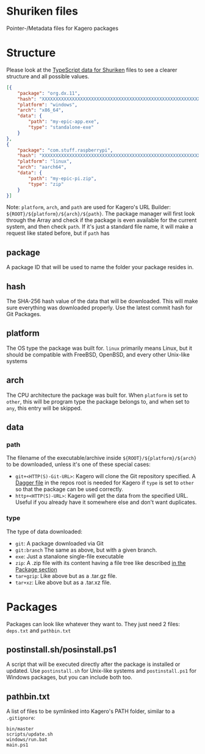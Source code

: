 # Shuriken files
Pointer-/Metadata files for Kagero packages

# Structure
Please look at the [TypeScript data for Shuriken](Shuriken.d.ts) files to see a clearer structure and all possible values.
```json
[{
    "package": "org.dx.11",
    "hash": "XXXXXXXXXXXXXXXXXXXXXXXXXXXXXXXXXXXXXXXXXXXXXXXXXXXXXXXXXXXXXXXX",
    "platform": "windows",
    "arch": "x86_64",
    "data": {
        "path": "my-epic-app.exe",
        "type": "standalone-exe"
    }
},
{
    "package": "com.stuff.raspberrypi",
    "hash": "XXXXXXXXXXXXXXXXXXXXXXXXXXXXXXXXXXXXXXXXXXXXXXXXXXXXXXXXXXXXXXXX",
    "platform": "linux",
    "arch": "aarch64",
    "data": {
        "path": "my-epic-pi.zip",
        "type": "zip"
    }
}]
```
Note: `platform`, `arch`, and `path` are used for Kagero's URL Builder: `${ROOT}/${platform}/${arch}/${path}`. The package manager will first look through the Array and check if the package is even available for the current system, and then check `path`. If it's just a standard file name, it will make a request like stated before, but if `path` has

## package
A package ID that will be used to name the folder your package resides in.

## hash
The SHA-256 hash value of the data that will be downloaded. This will make sure everything was downloaded properly. Use the latest commit hash for Git Packages.

## platform
The OS type the package was built for. `linux` primarily means Linux, but it should be compatible with FreeBSD, OpenBSD, and every other Unix-like systems

## arch
The CPU architecture the package was built for. When `platform` is set to `other`, this will be program type the package belongs to, and when set to `any`, this entry will be skipped.

## data
### path
The filename of the executable/archive inside `${ROOT}/${platform}/${arch}` to be downloaded, unless it's one of these special cases:
* `git+<HTTP(S)-Git-URL>`: Kagero will clone the Git repository specified. A [Dagger file](Dagger.md) in the repos root is needed for Kagero if `type` is set to `other` so that the package can be used correctly.
* `http+<HTTP(S)-URL>`: Kagero will get the data from the specified URL. Useful if you already have it somewhere else and don't want duplicates.

### type
The type of data downloaded:
* `git`: A package downloaded via Git
* `git:branch` The same as above, but with a given branch.
* `exe`: Just a stanalone single-file executable
* `zip`: A .zip file with its content having a file tree like described [in the Package section](#packages)
* `tar+gzip`: Like above but as a .tar.gz file.
* `tar+xz`: Like above but as a .tar.xz file.

# Packages
Packages can look like whatever they want to. They just need 2 files: `deps.txt` and `pathbin.txt`

## postinstall.sh/posinstall.ps1
A script that will be executed directly after the package is installed or updated.
Use `postinstall.sh` for Unix-like systems and `postinstall.ps1` for Windows packages, but you can include both too.

## pathbin.txt
A list of files to be symlinked into Kagero's PATH folder, similar to a `.gitignore`:
```
bin/master
scripts/update.sh
windows/run.bat
main.ps1
```